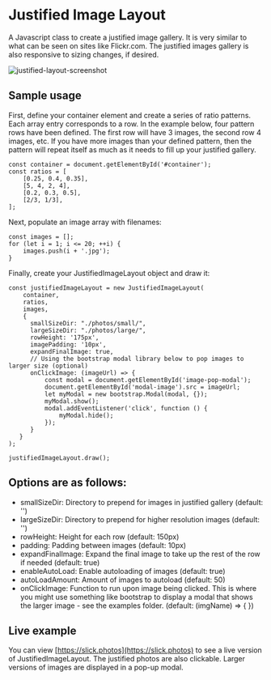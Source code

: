 # Justified Image Layout

A Javascript class to create a justified image gallery. It is very similar to what can be seen on sites like Flickr.com. The justified images gallery is also responsive to sizing changes, if desired.

![justified-layout-screenshot](https://user-images.githubusercontent.com/115098866/196555029-7edb128d-530c-4b76-85f1-7a7715d75530.png)

## Sample usage

First, define your container element and create a series of ratio patterns. Each array entry corresponds to a row. In the example below, four pattern rows have been defined. The first row will have 3 images, the second row 4 images, etc. If you have more images than your defined pattern, then the pattern will repeat itself as much as it needs to fill up your justified gallery. 
```
const container = document.getElementById('#container');
const ratios = [
    [0.25, 0.4, 0.35],
    [5, 4, 2, 4],
    [0.2, 0.3, 0.5],
    [2/3, 1/3],
];

```

Next, populate an image array with filenames:

```
const images = [];
for (let i = 1; i <= 20; ++i) {
    images.push(i + '.jpg');
}
```

Finally, create your JustifiedImageLayout object and draw it:

```
const justifiedImageLayout = new JustifiedImageLayout(
    container,
    ratios,
    images, 
    {
      smallSizeDir: "./photos/small/",
      largeSizeDir: "./photos/large/",
      rowHeight: '175px',
      imagePadding: '10px',
      expandFinalImage: true,
      // Using the bootstrap modal library below to pop images to larger size (optional)
      onClickImage: (imageUrl) => {
          const modal = document.getElementById('image-pop-modal');
          document.getElementById('modal-image').src = imageUrl;
          let myModal = new bootstrap.Modal(modal, {});
          myModal.show();
          modal.addEventListener('click', function () {
              myModal.hide();
          });
      }
   }
);

justifiedImageLayout.draw();
```

## Options are as follows:

- smallSizeDir: Directory to prepend for images in justified gallery (default: '')
- largeSizeDir: Directory to prepend for higher resolution images (default: '')
- rowHeight: Height for each row (default: 150px)
- padding: Padding between images (default: 10px)
- expandFinalImage: Expand the final image to take up the rest of the row if needed (default: true)
- enableAutoLoad: Enable autoloading of images (default: true)
- autoLoadAmount: Amount of images to autoload (default: 50)
- onClickImage: Function to run upon image being clicked. This is where you might use something like bootstrap to display a modal that shows the larger image - see the examples folder. (default: (imgName) => { })


## Live example
You can view [https://slick.photos](https://slick.photos) to see a live version of JustifiedImageLayout. The justified photos are also clickable. Larger versions of images are displayed in a pop-up modal.
